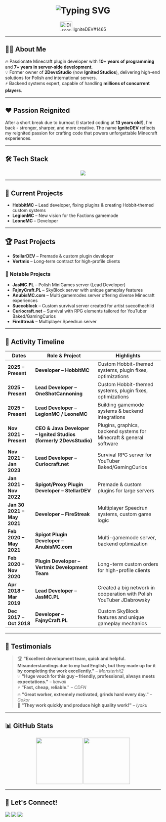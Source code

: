 <!-- Hero Section -->
<h1 align="center">
  <img src="https://readme-typing-svg.demolab.com?font=Fira+Code&weight=500&size=28&pause=1000&color=F78B3D&center=true&vCenter=true&width=850&lines=Hi+%F0%9F%91%8B%2C+I'm+Mateusz+Jasi%C5%84ski;aka+IgniteDEV;Minecraft+Plugin+Architect+%26+Backend+Developer;10%2B+Years+of+Programming+Experience;7%2B+Years+of+Minecraft+Development" alt="Typing SVG" />
</h1>

<p align="center">
  <img src="https://raw.githubusercontent.com/rahuldkjain/github-profile-readme-generator/master/src/images/icons/Social/discord.svg" alt="Discord" height="30" width="40" />
  IgniteDEV#1465
</p>

---

## 👨‍💻 About Me  
🔥 Passionate Minecraft plugin developer with **10+ years of programming** and **7+ years in server-side development**.  
💡 Former owner of **2DevsStudio** (now **Ignited Studios**), delivering high-end solutions for Polish and international servers.  
⚡ Backend systems expert, capable of handling **millions of concurrent players**.

---

## ❤️ Passion Reignited
After a short break due to burnout (I started coding at **13 years old**!), I'm back - stronger, sharper, and more creative. The name **IgniteDEV** reflects my reignited passion for crafting code that powers unforgettable Minecraft experiences.

---

## 🛠️ Tech Stack
<p align="center">
  <img src="https://skillicons.dev/icons?i=java,cs,php,js,nodejs,html,css,mysql,postgresql,mongodb,redis,rabbitmq,linux,kubernetes,git,unity,unreal" />
</p>

---

## 🚀 Current Projects
- **HobbitMC** – Lead developer, fixing plugins & creating Hobbit-themed custom systems  
- **LegionMC** – New vision for the Factions gamemode  
- **LeoneMC** – Developer

---

## 🏆 Past Projects
- **StellarDEV** – Premade & custom plugin developer  
- **Vertmix** – Long-term contract for high-profile clients  

### 🌟 Notable Projects
- **JasMC.PL** – Polish MiniGames server (Lead Developer)  
- **FajnyCraft.PL** – SkyBlock server with unique gameplay features  
- **AnubisMC.com** – Multi gamemodes server offering diverse Minecraft experiences  
- **Suecoblock** – Custom survival server created for artist suecothechild  
- **Curiocraft.net** – Survival with RPG elements tailored for YouTuber Baked/GamingCurios  
- **FireStreak** – Multiplayer Speedrun server

---

## 📜 Activity Timeline

| Dates | Role & Project | Highlights |
|-------|----------------|------------|
| **2025 – Present** | **Developer – HobbitMC** | Custom Hobbit-themed systems, plugin fixes, optimizations |
| **2025 – Present** | **Lead Developer – OneShotCannoning** | Custom Hobbit-themed systems, plugin fixes, optimizations |
| **2025 – Present** | **Lead Developer – LegionMC / LeoneMC** | Building gamemode systems & backend integrations |
| **Nov 2021 – Present** | **CEO & Java Developer – Ignited Studios (formerly 2DevsStudio)** | Plugins, graphics, backend systems for Minecraft & general software |
| **Nov 2021 – Jan 2023** | **Lead Developer – Curiocraft.net** | Survival RPG server for YouTuber Baked/GamingCurios |
| **Jan 2021 – Nov 2022** | **Spigot/Proxy Plugin Developer – StellarDEV** | Premade & custom plugins for large servers |
| **Jan 30 2021 – May 2021** | **Developer – FireStreak** | Multiplayer Speedrun systems, custom game logic |
| **Feb 2020 – May 2021** | **Spigot Plugin Developer – AnubisMC.com** | Multi-gamemode server, backend optimization |
| **Feb 2020 – Nov 2020** | **Plugin Developer – Vertmix Development Team** | Long-term custom orders for high-profile clients |
| **Apr 2018 – Mar 2019** | **Lead Developer – JasMC.PL** | Created a big network in cooperation with Polish YouTuber JDabrowsky |
| **Dec 2017 – Oct 2018** | **Developer – FajnyCraft.PL** | Custom SkyBlock features and unique gameplay mechanics |


---

## 💬 Testimonials
> 🏆 **"Excellent development team, quick and helpful. Misunderstandings due to my bad English, but they made up for it by completing the work excellently."** – *Monsterhit2*  
> 💡 **"Huge vouch for this guy – friendly, professional, always meets expectations."** – *kawaii*  
> ⚡ **"Fast, cheap, reliable."** – *CDFN*  
> 🔥 **"Great worker, extremely motivated, grinds hard every day."** – *Gokor*  
> 🚀 **"They work quickly and produce high quality work!"** – *Iyaku*

---

## 📊 GitHub Stats
<p align="center">
  <img src="https://github-readme-stats.vercel.app/api?username=im-ignitedev&show_icons=true&theme=radical" height="150" />
  <img src="https://github-readme-stats.vercel.app/api/top-langs/?username=im-ignitedev&layout=compact&theme=radical" height="150" />
</p>

---

## 🤝 Let's Connect!
<p>
  <a href="https://www.spigotmc.org/members/2devsstudio.596329/"><img src="https://img.shields.io/badge/SpigotMC-%2300AEEF.svg?style=for-the-badge&logo=spigotmc&logoColor=white" /></a>
  <a href="https://builtbybit.com/members/ignited-studios.289748/"><img src="https://img.shields.io/badge/BuiltByBit-%23FF6B6B.svg?style=for-the-badge&logo=github&logoColor=white" /></a>
  <a href="https://discord.com/users/"><img src="https://img.shields.io/badge/Discord-%237289DA.svg?style=for-the-badge&logo=discord&logoColor=white" /></a>
</p>

